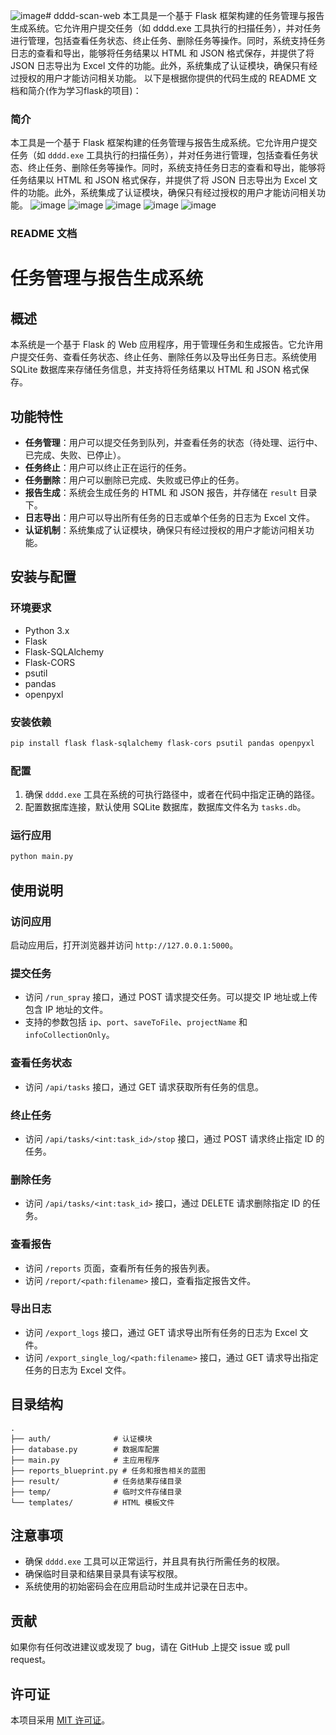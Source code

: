 ![image](https://github.com/user-attachments/assets/a5376af2-150e-4ed5-839f-6228cf029a70)# dddd-scan-web
本工具是一个基于 Flask 框架构建的任务管理与报告生成系统。它允许用户提交任务（如 dddd.exe 工具执行的扫描任务），并对任务进行管理，包括查看任务状态、终止任务、删除任务等操作。同时，系统支持任务日志的查看和导出，能够将任务结果以 HTML 和 JSON 格式保存，并提供了将 JSON 日志导出为 Excel 文件的功能。此外，系统集成了认证模块，确保只有经过授权的用户才能访问相关功能。
以下是根据你提供的代码生成的 README 文档和简介(作为学习flask的项目)：

### 简介
本工具是一个基于 Flask 框架构建的任务管理与报告生成系统。它允许用户提交任务（如 `dddd.exe` 工具执行的扫描任务），并对任务进行管理，包括查看任务状态、终止任务、删除任务等操作。同时，系统支持任务日志的查看和导出，能够将任务结果以 HTML 和 JSON 格式保存，并提供了将 JSON 日志导出为 Excel 文件的功能。此外，系统集成了认证模块，确保只有经过授权的用户才能访问相关功能。
![image](https://github.com/user-attachments/assets/4bd78788-910b-4a9f-81de-323c97afb7b7)
![image](https://github.com/user-attachments/assets/9d47bdda-5c07-48d5-a2ee-82d3dafc0dd6)
![image](https://github.com/user-attachments/assets/de2c08b8-3b1a-4855-a994-1d17b6101115)
![image](https://github.com/user-attachments/assets/7dac77f7-afdc-49c8-a513-73e01db855a3)
![image](https://github.com/user-attachments/assets/45ea9366-6084-44c3-9da4-af66fac729b6)



### README 文档

# 任务管理与报告生成系统

## 概述
本系统是一个基于 Flask 的 Web 应用程序，用于管理任务和生成报告。它允许用户提交任务、查看任务状态、终止任务、删除任务以及导出任务日志。系统使用 SQLite 数据库来存储任务信息，并支持将任务结果以 HTML 和 JSON 格式保存。

## 功能特性
- **任务管理**：用户可以提交任务到队列，并查看任务的状态（待处理、运行中、已完成、失败、已停止）。
- **任务终止**：用户可以终止正在运行的任务。
- **任务删除**：用户可以删除已完成、失败或已停止的任务。
- **报告生成**：系统会生成任务的 HTML 和 JSON 报告，并存储在 `result` 目录下。
- **日志导出**：用户可以导出所有任务的日志或单个任务的日志为 Excel 文件。
- **认证机制**：系统集成了认证模块，确保只有经过授权的用户才能访问相关功能。

## 安装与配置

### 环境要求
- Python 3.x
- Flask
- Flask-SQLAlchemy
- Flask-CORS
- psutil
- pandas
- openpyxl

### 安装依赖
```bash
pip install flask flask-sqlalchemy flask-cors psutil pandas openpyxl
```

### 配置
1. 确保 `dddd.exe` 工具在系统的可执行路径中，或者在代码中指定正确的路径。
2. 配置数据库连接，默认使用 SQLite 数据库，数据库文件名为 `tasks.db`。

### 运行应用
```bash
python main.py
```

## 使用说明

### 访问应用
启动应用后，打开浏览器并访问 `http://127.0.0.1:5000`。

### 提交任务
- 访问 `/run_spray` 接口，通过 POST 请求提交任务。可以提交 IP 地址或上传包含 IP 地址的文件。
- 支持的参数包括 `ip`、`port`、`saveToFile`、`projectName` 和 `infoCollectionOnly`。

### 查看任务状态
- 访问 `/api/tasks` 接口，通过 GET 请求获取所有任务的信息。

### 终止任务
- 访问 `/api/tasks/<int:task_id>/stop` 接口，通过 POST 请求终止指定 ID 的任务。

### 删除任务
- 访问 `/api/tasks/<int:task_id>` 接口，通过 DELETE 请求删除指定 ID 的任务。

### 查看报告
- 访问 `/reports` 页面，查看所有任务的报告列表。
- 访问 `/report/<path:filename>` 接口，查看指定报告文件。

### 导出日志
- 访问 `/export_logs` 接口，通过 GET 请求导出所有任务的日志为 Excel 文件。
- 访问 `/export_single_log/<path:filename>` 接口，通过 GET 请求导出指定任务的日志为 Excel 文件。

## 目录结构
```
.
├── auth/              # 认证模块
├── database.py        # 数据库配置
├── main.py            # 主应用程序
├── reports_blueprint.py # 任务和报告相关的蓝图
├── result/            # 任务结果存储目录
├── temp/              # 临时文件存储目录
└── templates/         # HTML 模板文件
```

## 注意事项
- 确保 `dddd.exe` 工具可以正常运行，并且具有执行所需任务的权限。
- 确保临时目录和结果目录具有读写权限。
- 系统使用的初始密码会在应用启动时生成并记录在日志中。

## 贡献
如果你有任何改进建议或发现了 bug，请在 GitHub 上提交 issue 或 pull request。

## 许可证
本项目采用 [MIT 许可证](LICENSE)。
